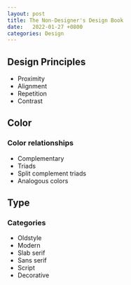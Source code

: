 ```yaml
---
layout: post
title: The Non-Designer's Design Book
date:   2022-01-27 +0800
categories: Design
---
```


## Design Principles

* Proximity
* Alignment
* Repetition
* Contrast

## Color

### Color relationships

* Complementary
* Triads
* Split complement triads
* Analogous colors

## Type

### Categories

* Oldstyle
* Modern
* Slab serif
* Sans serif
* Script
* Decorative
